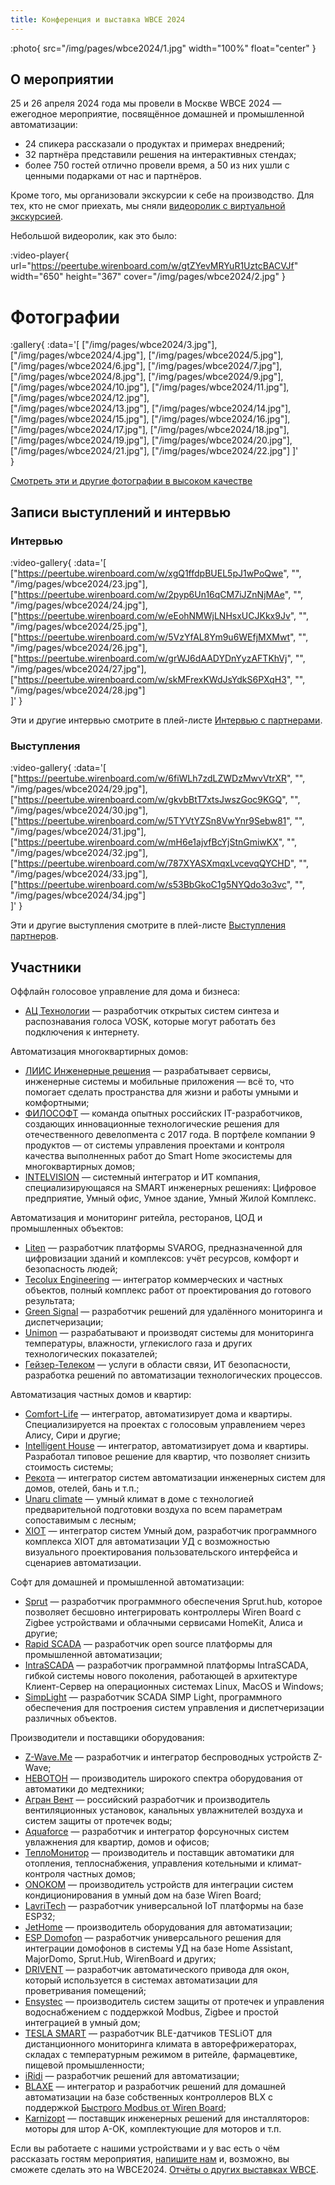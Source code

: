 ```yaml
---
title: Конференция и выставка WBCE 2024
---
```


:photo{
    src="/img/pages/wbce2024/1.jpg"
    width="100%"
    float="center"
}

## О мероприятии

25 и 26 апреля 2024 года мы провели в Москве WBCE 2024 — ежегодное мероприятие, посвящённое домашней и промышленной автоматизации:

- 24 спикера рассказали о продуктах и примерах внедрений;
- 32 партнёра представили решения на интерактивных стендах;
- более 750 гостей отлично провели время, а 50 из них ушли с ценными подарками от нас и партнёров.

Кроме того, мы организовали экскурсии к себе на производство. Для тех, кто не смог приехать, мы сняли [видеоролик с виртуальной экскурсией](https://peertube.wirenboard.com/w/bbHYTc72XoaFzbx1XbGGrN).

Небольшой видеоролик, как это было:

:video-player{
    url="https://peertube.wirenboard.com/w/gtZYevMRYuR1UztcBACVJf"
    width="650"
    height="367"
    cover="/img/pages/wbce2024/2.jpg"
}

# Фотографии

:gallery{
    :data='[
        ["/img/pages/wbce2024/3.jpg"],
        ["/img/pages/wbce2024/4.jpg"],
        ["/img/pages/wbce2024/5.jpg"],
        ["/img/pages/wbce2024/6.jpg"],
        ["/img/pages/wbce2024/7.jpg"],
        ["/img/pages/wbce2024/8.jpg"],
        ["/img/pages/wbce2024/9.jpg"],
        ["/img/pages/wbce2024/10.jpg"],
        ["/img/pages/wbce2024/11.jpg"],
        ["/img/pages/wbce2024/12.jpg"],       
        ["/img/pages/wbce2024/13.jpg"],
        ["/img/pages/wbce2024/14.jpg"],
        ["/img/pages/wbce2024/15.jpg"],
        ["/img/pages/wbce2024/16.jpg"],
        ["/img/pages/wbce2024/17.jpg"],
        ["/img/pages/wbce2024/18.jpg"],
        ["/img/pages/wbce2024/19.jpg"],
        ["/img/pages/wbce2024/20.jpg"],
        ["/img/pages/wbce2024/21.jpg"],
        ["/img/pages/wbce2024/22.jpg"]
    ]'    
}

[Смотреть эти и другие фотографии в высоком качестве](https://photos.app.goo.gl/jDTDu6DLkE5ZjHyg6)

## Записи выступлений и интервью

### Интервью

:video-gallery{
    :data='[
        ["https://peertube.wirenboard.com/w/xgQ1ffdpBUEL5pJ1wPoQwe", "", "/img/pages/wbce2024/23.jpg"],
        ["https://peertube.wirenboard.com/w/2pyp6Un16qCM7iJZnNjMAe", "", "/img/pages/wbce2024/24.jpg"],
        ["https://peertube.wirenboard.com/w/eEohNMWjLNHsxUCJKkx9Jv", "", "/img/pages/wbce2024/25.jpg"],
        ["https://peertube.wirenboard.com/w/5VzYfAL8Ym9u6WEfjMXMwt", "", "/img/pages/wbce2024/26.jpg"],
        ["https://peertube.wirenboard.com/w/grWJ6dAADYDnYyzAFTKhVj", "", "/img/pages/wbce2024/27.jpg"],
        ["https://peertube.wirenboard.com/w/skMFrexKWdJsYdkS6PXqH3", "", "/img/pages/wbce2024/28.jpg"]          
    ]'
}

Эти и другие интервью смотрите в плей-листе [Интервью с партнерами](https://peertube.wirenboard.com/w/p/qU5jWXxTYH2omMuSAhkMjG?playlistPosition=1).

### Выступления

:video-gallery{
    :data='[
        ["https://peertube.wirenboard.com/w/6fiWLh7zdLZWDzMwvVtrXR", "", "/img/pages/wbce2024/29.jpg"],
        ["https://peertube.wirenboard.com/w/gkvbBtT7xtsJwszGoc9KGQ", "", "/img/pages/wbce2024/30.jpg"],
        ["https://peertube.wirenboard.com/w/5TYVtYZSn8VwYnr9Sebw81", "", "/img/pages/wbce2024/31.jpg"],
        ["https://peertube.wirenboard.com/w/mH6e1ajvfBcYjStnGmiwKX", "", "/img/pages/wbce2024/32.jpg"],
        ["https://peertube.wirenboard.com/w/787XYASXmqxLvcevqQYCHD", "", "/img/pages/wbce2024/33.jpg"],
        ["https://peertube.wirenboard.com/w/s53BbGkoC1g5NYQdo3o3vc", "", "/img/pages/wbce2024/34.jpg"]          
    ]'
}

Эти и другие выступления смотрите в плей-листе [Выступления партнеров](https://peertube.wirenboard.com/w/p/hsnr8bN6AgxXb4RLeifUUT?playlistPosition=1).

## Участники

Оффлайн голосовое управление для дома и бизнеса:

- [АЦ Технологии](https://alphacephei.com/ru/) — разработчик открытых систем синтеза и распознавания голоса VOSK, которые могут работать без подключения к интернету.

Автоматизация многоквартирных домов:

- [ЛИИС Инженерные решения](https://liis.su/) — разрабатывает сервисы, инженерные системы и мобильные приложения — всё то, что помогает сделать пространства для жизни и работы умными и комфортными;
- [ФИЛОСОФТ](https://filo-soft.ru/) — команда опытных российских IT-разработчиков, создающих инновационные технологические решения для отечественного девелопмента с 2017 года. В портфеле компании 9 продуктов — от системы управления проектами и контроля качества выполненных работ до Smart Home экосистемы для многоквартирных домов;
- [INTELVISION](https://intelvision.ru/) — системный интегратор и ИТ компания, специализирующаяся на SMART инженерных решениях: Цифровое предприятие, Умный офис, Умное здание, Умный Жилой Комплекс.

Автоматизация и мониторинг ритейла, ресторанов, ЦОД и промышленных объектов:

- [Liten](http://www.liten-soft.ru/) — разработчик платформы SVAROG, предназначенной для цифровизации зданий и комплексов: учёт ресурсов, комфорт и безопасность людей;
- [Tecolux Engineering](http://tecolux.ru/) — интегратор коммерческих и частных объектов, полный комплекс работ от проектирования до готового результата;
- [Green Signal](https://green-signal.ru/) — разработчик решений для удалённого мониторинга и диспетчеризации;
- [Unimon](http://unimon.ru/) — разрабатывают и производят системы для мониторинга температуры, влажности, углекислого газа и других технологических показателей;
- [Гейзер-Телеком](https://www.geyser-telecom.ru/) — услуги в области связи, ИТ безопасности, разработка решений по автоматизации технологических процессов.

Автоматизация частных домов и квартир:

- [Comfort-Life](https://comf.life/) — интегратор, автоматизирует дома и квартиры. Специализируется на проектах с голосовым управлением через Алису, Сири и другие;
- [Intelligent House](https://i-ntelligent.ru/) — интегратор, автоматизирует дома и квартиры. Разработал типовое решение для квартир, что позволяет снизить стоимость системы;
- [Рекота](https://recota.ru/) — интегратор систем автоматизации инженерных систем для домов, отелей, бань и т.п.;
- [Unaru climate](https://unaru-climate.com/) — умный климат в доме с технологией предварительной подготовки воздуха по всем параметрам сопоставимым с лесным;
- [XIOT](https://xiot.ru/ru/#!BRRlkWYtkeWpKclnwzhE) — интегратор систем Умный дом, разработчик программного комплекса XIOT для автоматизации УД с возможностью визуального проектирования пользовательского интерфейса и сценариев автоматизации.

Софт для домашней и промышленной автоматизации:

- [Sprut](https://spruthub.ru/) — разработчик программного обеспечения Sprut.hub, которое позволяет бесшовно интегрировать контроллеры Wiren Board с Zigbee устройствами и облачными сервисами HomeKit, Алиса и другие;
- [Rapid SCADA](https://rapidscada.ru/) — разработчик open source платформы для промышленной автоматизации;
- [IntraSCADA](https://intrascada.com/ru/) — разработчик программной платформы IntraSCADA, гибкой системы нового поколения, работающей в архитектуре Клиент-Cервер на операционных системах Linux, MacOS и Windows;
- [SimpLight](https://simplight.ru/) — разработчик SCADA SIMP Light, программного обеспечения для построения систем управления и диспетчеризации различных объектов.

Производители и поставщики оборудования:

- [Z-Wave.Me](https://rus.z-wave.me/) — разработчик и интегратор беспроводных устройств Z-Wave;
- [НЕВОТОН](https://nevoton.ru/) — производитель широкого спектра оборудования от автоматики до медтехники;
- [Агран Вент](https://agranvent.ru/) — российский разработчик и производитель вентиляционных установок, канальных увлажнителей воздуха и систем защиты от протечек воды;
- [Aquaforce](https://aquaforce.pro/) — разработчик и интегратор форсуночных систем увлажнения для квартир, домов и офисов;
- [ТеплоМонитор](http://teplostart.ru/) — производитель и поставщик автоматики для отопления, теплоснабжения, управления котельными и климат-контроля частных домов;
- [ONOKOM](https://onokom.ru/) — производитель устройств для интеграции систем кондиционирования в умный дом на базе Wiren Board;
- [LavriTech](https://lavritech.com/) — разработчик универсальной IoT платформы на базе ESP32;
- [JetHome](https://jethome.ru/) — производитель оборудования для автоматизации;
- [ESP Domofon](https://espdomofon.ru/) — разработчик универсального решения для интеграции домофонов в системы УД на базе Home Assistant, MajorDomo, Sprut.Hub, WirenBoard и других;
- [DRIVENT](https://drivent.ru/) — разработчик автоматического привода для окон, который используется в системах автоматизации для проветривания помещений;
- [Ensystec](https://ensystec.ru/) — производитель систем защиты от протечек и управления водоснабжением с поддержкой Modbus, Zigbee и простой интеграцией в умный дом;
- [TESLA SMART](https://www.tesliot.com) — разработчик BLE-датчиков TESLiOT для дистанционного мониторинга климата в авторефрижераторах, складах с температурным режимом в ритейле, фармацевтике, пищевой промышленности;
- [iRidi](https://iridi.com/ru/) — разработчик решений для автоматизации;
- [BLAXE](https://blaxe.ru/) — интегратор и разработчик решений для домашней автоматизации на базе собственных контроллеров BLX с поддержкой [Быстрого Modbus от Wiren Board](https://wirenboard.com/wiki/Fast_Modbus);
- [Karnizopt](https://www.karnizopt.ru/) — поставщик инженерных решений для инсталляторов: моторы для штор A-OK, комплектующие для моторов и т.п.

Если вы работаете с нашими устройствами и у вас есть о чём рассказать гостям мероприятия, [напишите нам](https://wirenboard.com/ru/pages/contacts/) и, возможно, вы сможете сделать это на WBCE2024. [Отчёты о других выставках WBCE](https://wirenboard.com/ru/contents/wbce).


